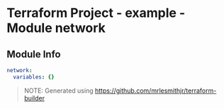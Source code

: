 # Terraform Project - example - Module network

## Module Info

```yaml
network:
  variables: {}

```

> NOTE: Generated using https://github.com/mrlesmithjr/terraform-builder